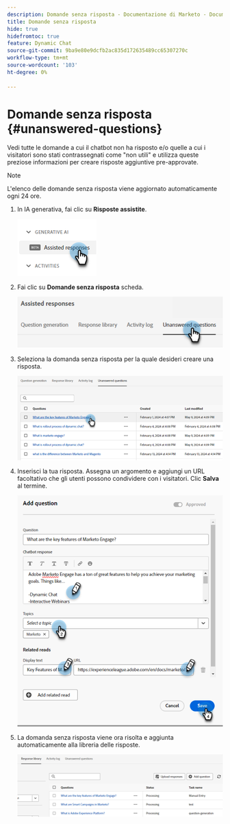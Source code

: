 ```yaml
---
description: Domande senza risposta - Documentazione di Marketo - Documentazione del prodotto
title: Domande senza risposta
hide: true
hidefromtoc: true
feature: Dynamic Chat
source-git-commit: 9ba9e80e9dcfb2ac835d172635489cc65307270c
workflow-type: tm+mt
source-wordcount: '103'
ht-degree: 0%

---
```


# Domande senza risposta {#unanswered-questions}

Vedi tutte le domande a cui il chatbot non ha risposto e/o quelle a cui i visitatori sono stati contrassegnati come &quot;non utili&quot; e utilizza queste preziose informazioni per creare risposte aggiuntive pre-approvate.

>[!NOTE]
>
>L&#39;elenco delle domande senza risposta viene aggiornato automaticamente ogni 24 ore.

1. In IA generativa, fai clic su **Risposte assistite**.

   ![](assets/unanswered-questions-1.png)

1. Fai clic su **Domande senza risposta** scheda.

   ![](assets/unanswered-questions-2.png)

1. Seleziona la domanda senza risposta per la quale desideri creare una risposta.

   ![](assets/unanswered-questions-3.png)

1. Inserisci la tua risposta. Assegna un argomento e aggiungi un URL facoltativo che gli utenti possono condividere con i visitatori. Clic **Salva** al termine.

   ![](assets/unanswered-questions-4.png)

1. La domanda senza risposta viene ora risolta e aggiunta automaticamente alla libreria delle risposte.

   ![](assets/unanswered-questions-5.png)
